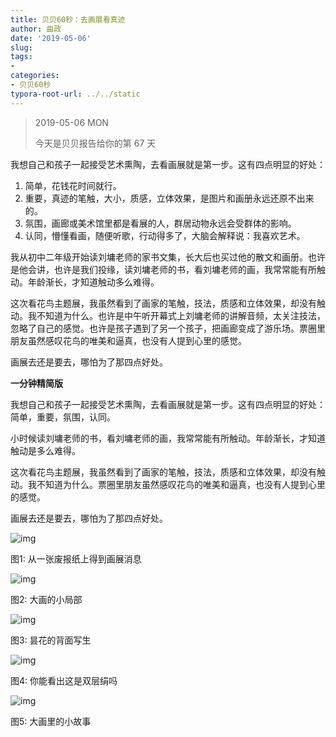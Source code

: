 ```yaml
---
title: 贝贝60秒：去画展看真迹
author: 曲政
date: '2019-05-06'
slug: 
tags:
- 
categories:
- 贝贝60秒
typora-root-url: ../../static
---
```


>   2019-05-06 MON
>
>   今天是贝贝报告给你的第 67 天

我想自己和孩子一起接受艺术熏陶，去看画展就是第一步。这有四点明显的好处：

1.  简单，花钱花时间就行。
2.  重要，真迹的笔触，大小，质感，立体效果，是图片和画册永远还原不出来的。
3.  氛围，画廊或美术馆里都是看展的人，群居动物永远会受群体的影响。
4.  认同，懵懂看画，随便听歌，行动得多了，大脑会解释说：我喜欢艺术。

我从初中二年级开始读刘墉老师的家书文集，长大后也买过他的散文和画册。也许是他会讲，也许是我们投缘，读刘墉老师的书，看刘墉老师的画，我常常能有所触动。年龄渐长，才知道触动多么难得。

这次看花鸟主题展，我虽然看到了画家的笔触，技法，质感和立体效果，却没有触动。我不知道为什么。也许是中午听开幕式上刘墉老师的讲解音频，太关注技法，忽略了自己的感觉。也许是孩子遇到了另一个孩子，把画廊变成了游乐场。票圈里朋友虽然感叹花鸟的唯美和逼真，也没有人提到心里的感觉。

画展去还是要去，哪怕为了那四点好处。

**一分钟精简版**

我想自己和孩子一起接受艺术熏陶，去看画展就是第一步。这有四点明显的好处：简单，重要，氛围，认同。

小时候读刘墉老师的书，看刘墉老师的画，我常常能有所触动。年龄渐长，才知道触动是多么难得。

这次看花鸟主题展，我虽然看到了画家的笔触，技法，质感和立体效果，却没有触动。我不知道为什么。票圈里朋友虽然感叹花鸟的唯美和逼真，也没有人提到心里的感觉。

画展去还是要去，哪怕为了那四点好处。

![img](/images/2019-05-06-%E8%B4%9D%E8%B4%9D60%E7%A7%92%EF%BC%9A%E5%8E%BB%E7%94%BB%E5%B1%95%E7%9C%8B%E7%9C%9F%E8%BF%B9/640-20200416144539683.jpeg)

图1: 从一张废报纸上得到画展消息

![img](/images/2019-05-06-%E8%B4%9D%E8%B4%9D60%E7%A7%92%EF%BC%9A%E5%8E%BB%E7%94%BB%E5%B1%95%E7%9C%8B%E7%9C%9F%E8%BF%B9/640-20200416144539787.jpeg)

图2: 大画的小局部

![img](/images/2019-05-06-%E8%B4%9D%E8%B4%9D60%E7%A7%92%EF%BC%9A%E5%8E%BB%E7%94%BB%E5%B1%95%E7%9C%8B%E7%9C%9F%E8%BF%B9/640-20200416144539826.jpeg)

图3: 昙花的背面写生

![img](/images/2019-05-06-%E8%B4%9D%E8%B4%9D60%E7%A7%92%EF%BC%9A%E5%8E%BB%E7%94%BB%E5%B1%95%E7%9C%8B%E7%9C%9F%E8%BF%B9/640-20200416144539839.jpeg)

图4: 你能看出这是双层绢吗

![img](/images/2019-05-06-%E8%B4%9D%E8%B4%9D60%E7%A7%92%EF%BC%9A%E5%8E%BB%E7%94%BB%E5%B1%95%E7%9C%8B%E7%9C%9F%E8%BF%B9/640-20200416144539828.jpeg)

图5: 大画里的小故事